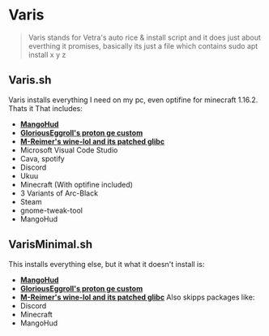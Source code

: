 # Varis
> Varis stands for Vetra's auto rice & install script and it does just about everthing it promises, basically its just a file which contains sudo apt install x y z 
## Varis.sh
Varis installs everything I need on my pc, even optifine for minecraft 1.16.2. Thats it
That includes:
- <a href="https://github.com/flightlessmango/MangoHud" target="_blank">**MangoHud**</a>
- <a href="https://github.com/GloriousEggroll/proton-ge-custom" target="_blank">**GloriousEggroll's proton ge custom**</a>
- <a href="https://github.com/M-Reimer/wine-lol" target="_blank">**M-Reimer's wine-lol and its patched glibc**</a>
- Microsoft Visual Code Studio
- Cava, spotify
- Discord
- Ukuu
- Minecraft (With optifine included)
- 3 Variants of Arc-Black 
- Steam
- gnome-tweak-tool
- MangoHud
## VarisMinimal.sh
This installs everything else, but it what it doesn't install is:
- <a href="https://github.com/flightlessmango/MangoHud" target="_blank">**MangoHud**</a>
- <a href="https://github.com/GloriousEggroll/proton-ge-custom" target="_blank">**GloriousEggroll's proton ge custom**</a>
- <a href="https://github.com/M-Reimer/wine-lol" target="_blank">**M-Reimer's wine-lol and its patched glibc**</a>
Also skipps packages like:
- Discord
- Minecraft
- MangoHud
